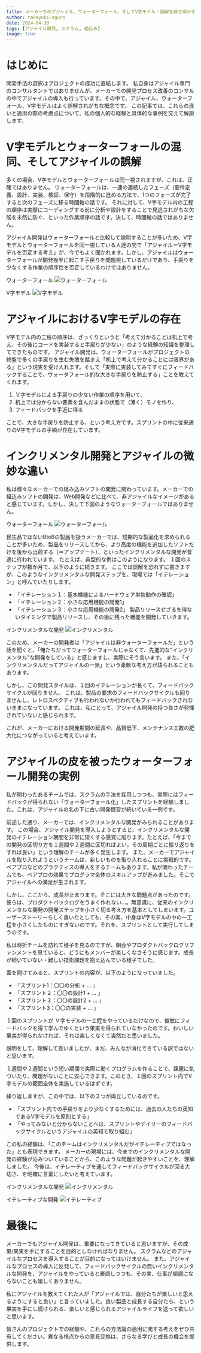 ```yaml
---
title: メーカーでのアジャイル、ウォーターフォール、そしてV字モデル：誤解を解き明かす
author: takayuki-oguro
date: 2024-04-30
tags: [アジャイル開発, スクラム, 組込み]
image: true
---
```


# はじめに

開発手法の選択はプロジェクトの成功に直結します。
私自身はアジャイル専門のコンサルタントではありませんが、メーカーでの開発プロセス改善のコンサルの中でアジャイルの導入も行っています。その中で、アジャイル、ウォーターフォール、V字モデルはよく誤解されがちな概念です。
この記事では、これらの違いと適用の際の考慮点について、私の個人的な経験と具体的な事例を交えて解説します。

# V字モデルとウォーターフォールの混同、そしてアジャイルの誤解

多くの場合、V字モデルとウォーターフォールは同一視されますが、これは、正確ではありません。
ウォーターフォールは、一連の連続したフェーズ（要件定義、設計、実装、検証、保守）を段階的に進める方法で、1つのフェーズが完了すると次のフェーズに移る時間軸の話です。
それに対して、V字モデル内の工程の順序は実際にコーディングする前に分析や設計をすることで見逃されがちな欠陥を未然に防ぐ、といった作業順序の話です。決して、時間軸の話ではありません。

アジャイル開発はウォーターフォールと比較して説明することが多いため、V字モデルとウォーターフォールを同一視している人達の間で「アジャイル＝V字モデルを否定する考え」が、今でもよく聞かれます。しかし、アジャイルはウォーターフォールが開発後半に起こす手戻りを問題視しているだけであり、手戻りを少なくする作業の順序性を否定しているわけではありません。

ウォーターフォール
![ウォーターフォール](/img/blogs/2024/0430_no-feedback-agile/no-feedback-agile_01.png)  

V字モデル
![V字モデル](/img/blogs/2024/0430_no-feedback-agile/no-feedback-agile_02.png)  


# アジャイルにおけるV字モデルの存在

V字モデル内の工程の順序は、ざっくりというと「考えて分かることは机上で考え、その後にコードを実装すると手戻りが少ない」のような経験の知識を整理してできたものです。
アジャイル開発は、ウォーターフォールがプロジェクトの終盤で多くの手戻りを生む失敗を踏まえ「机上で考えて分かることには限界がある」という現実を受け入れます。そして「実際に実装してみてすぐにフィードバックすることで、ウォータフォール的な大きな手戻りを防止する」ことを教えてくれます。

1. Ｖ字モデルによる手戻りの少ない作業の順序を用いて、
2. 机上では分からない要素を含んだままの状態で（薄く）モノを作り、
3. フィードバックを手近に得る

ことで、大きな手戻りを防止する、という考え方です。スプリントの中に従来通りのV字モデルの手順が存在しています。

# インクリメンタル開発とアジャイルの微妙な違い

私は様々なメーカーでの組み込みソフトの開発に関わっています。メーカーでの組込みソフトの開発は、Web開発などに比べて、非アジャイルなイメージがあると感じています。しかし、決して下図のようなウォーターフォールではありません。

ウォーターフォール
![ウォーターフォール](/img/blogs/2024/0430_no-feedback-agile/no-feedback-agile_01.png)  

民生品ではないBtoBの製品を扱うメーカーでは、短期的な製品化を求められることが多いため、製品をリリースしてから、より高度の機能を追加したソフトだけを後から出荷する（＝アップデート）、といったインクリメンタルな開発が普通に行われています。
たとえば、典型的な例はこのようになります。
１回のステップが数か月で、以下のように続きます。
ここでは誤解を恐れずに書きますが、このようなインクリメンタルな開発ステップを、現場では「イテレーション」と呼んでいたりします。
- 「イテレーション１：基本機能によるハードウェア単独動作の確認」
- 「イテレーション２：小さな応用機能の開発1」
- 「イテレーション３：小さな応用機能の開発2」
製品リリースせざるを得ないタイミングで製品リリースし、その後に残った機能を開発していきます。

インクリメンタルな開発
![インクリメンタル](/img/blogs/2024/0430_no-feedback-agile/no-feedback-agile_03.png) 

このため、メーカーの開発者は「アジャイルは非ウォーターフォールだ」という話を聞くと、「俺たちだってウォーターフォールじゃなくて、先進的な"インクリメンタル"な開発をしている」と感じますし、実際にそう言います。
また、「インクリメンタルだってアジャイルの一派」という柔軟な考え方が語られることもあります。

しかし、この開発スタイルは、１回のイテレーションが長くて、フィードバックサイクルが回りません。
これは、製品の要求のフィードバックサイクルも回りませんし、レトロスペクティブも行われないか行われてもフィードバックされないままになっています。
これは、私にとって、アジャイル開発の持つ良さが発揮されていないと感じられます。

これが、メーカーにおける開発期間の延長や、品質低下、メンテナンス工数の肥大化につながっていると考えています。

# アジャイルの皮を被ったウォーターフォール開発の実例

私が関わったあるチームでは、スクラムの手法を採用しつつも、実際にはフィードバックが得られない「ウォーターフォール化」したスプリントを経験しました。これは、アジャイルの名の下に古い開発慣習が続いている一例です。

前述した通り、メーカーでは、インクリメンタルな開発がみられることがあります。
この場合、アジャイル開発を導入しようとすると、インクリメンタルな開発のイテレーション期間を非常に短くする感覚に陥ります。たとえば、「今までの開発の区切り方を１週間や２週間に区切ればよい。その周期ごとに振り返りをすれば良い」という理解のチームが多く発生します。
また、メーカーでアジャイルを取り入れようというチームは、新しいものを取り入れることに挑戦的です。ペアプロなどのプラクティスの導入をするチームもあります。私が関わったチームでも、ペアプロの効果でプログラマ全体のスキルアップが進みました。そこでアジャイルへの満足が生まれます。

しかし、ここから、成長が止まります。そこには大きな問題点があったのです。
彼らは、プロダクトバックログをうまく作れない...。無意識に、従来のインクリメンタルな開発の開発ステップを小さく切る考え方を基本としてしまいます。ユーザーストーリーらしく書いたとしても、その実、中身はV字モデルの中の一工程を小さくしたものにすぎないのです。それを、スプリントとして実行してしまうのです。

私は時折チームを訪れて様子を見るのですが、朝会やプロダクトバックログリファンメントを見ていると、どうにもメンバーが楽しくなさそうに感じます。成長が続いていない・難しい技術課題を抱え込んでいる様子でした。

蓋を開けてみると、スプリントの内容が、以下のようになっていました。
- 「スプリント1：〇〇の分析 + ... 」
- 「スプリント２：〇〇の設計1 + ... 」
- 「スプリント３：〇〇の設計2 + ... 」
- 「スプリント3：〇〇の実装 + ... 」

１回のスプリントが Ｖ字モデルの一工程をやっているだけなので、俊敏にフィードバックを得て学んでゆくという果実を得られていなかったのです。おいしい果実が得られなければ、それは楽しくなくて当然だと思いました。

説明をして、理解して貰いましたが、まだ、みんなが消化できている訳ではないと思います。

１週間や２週間という短い期間で実際に動くプログラムを作ることで、課題に気づいたり、問題がないことに安心できます。このとき、１回のスプリント内でV字モデルの範囲全体を実施しているはずです。

繰り返しますが、この中では、以下の２つが両立しているのです。
- 「スプリント内での手戻りをより少なくするためには、過去の人たちの英知であるV字モデルを原則とする」
- 「やってみないと分からないことへは、スプリントやデイリーのフィードバックサイクルというアジャイルの英知で取り組む」

この私の経験は、「このチームはインクリメンタルだがイテレーティブではなった」とも表現できます。
メーカーの現場には、今までのインクリメンタルな開発の経験が沁みついていることから、このような問題が起きやすいことを、理解しました。
今後は、イテレーティブを通してフィードバックサイクルが回る大切さ、を明確に言葉にしたいと考えています。

インクリメンタルな開発
![インクリメンタル](/img/blogs/2024/0430_no-feedback-agile/no-feedback-agile_03.png) 

イテレーティブな開発
![イテレーティブ](/img/blogs/2024/0430_no-feedback-agile/no-feedback-agile_04.png) 

# 最後に

メーカーでもアジャイル開発は、重要になってきていると思いますが、その成果/果実を手にすることを目的としなければなりません。
スクラムなどのアジャイルなプロセスを導入することが目的になってはいけません。
また、アジャイルなプロセスの導入に反発して、フィードバックサイクルの無いインクリメンタルな開発を、アジャイルをやっていると豪語しつつも、その実、仕事が順調にならないことも嬉しくありません。

私にアジャイルを教えてくれた人が「アジャイルでは、自分たちが楽しいと思えるようにすると良い」と言っていました。良い製品と成長する自分たち、という果実を手にし続けられる、楽しいと感じられるアジャイルライフを送って欲しいと思います。

皆さんのプロジェクトでの経験や、これらの方法論の適用に関する考えをぜひ共有してください。異なる視点からの意見交換は、さらなる学びと成長の機会を提供します。

